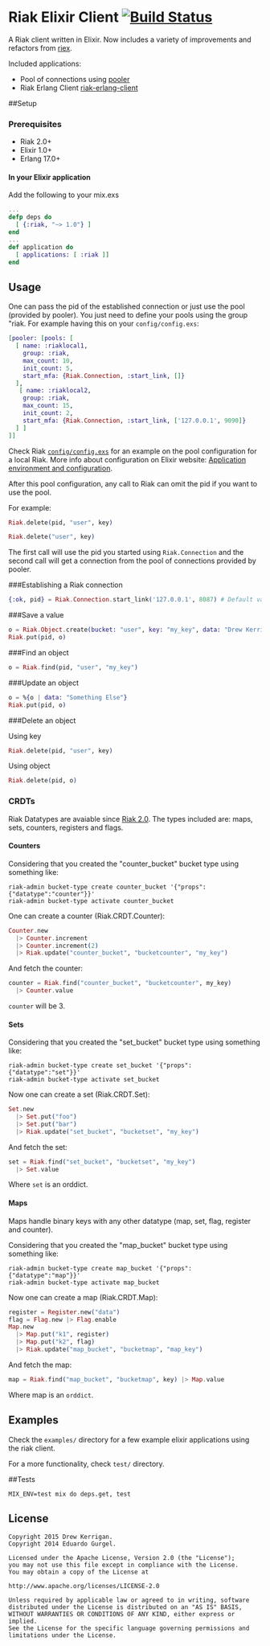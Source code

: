 # Riak Elixir Client [![Build Status](https://travis-ci.org/drewkerrigan/riak-elixir-client.svg?branch=master)](https://travis-ci.org/drewkerrigan/riak-elixir-client)

A Riak client written in Elixir. Now includes a variety of improvements and refactors from [riex](https://github.com/edgurgel/riex).

Included applications:

* Pool of connections using [pooler](http://github.com/seth/pooler)
* Riak Erlang Client [riak-erlang-client](http://github.com/basho/riak-erlang-client)

##Setup

### Prerequisites

* Riak 2.0+
* Elixir 1.0+
* Erlang 17.0+

#### In your Elixir application

Add the following to your mix.exs

```elixir
...
defp deps do
  [ {:riak, "~> 1.0"} ]
end
...
def application do
  [ applications: [ :riak ]]
end
```

## Usage

One can pass the pid of the established connection or just use the pool (provided by pooler). You just need to define your pools using the group "riak. For example having this on your `config/config.exs`:

```elixir
[pooler: [pools: [
  [ name: :riaklocal1,
    group: :riak,
    max_count: 10,
    init_count: 5,
    start_mfa: {Riak.Connection, :start_link, []}
  ],
   [ name: :riaklocal2,
    group: :riak,
    max_count: 15,
    init_count: 2,
    start_mfa: {Riak.Connection, :start_link, ['127.0.0.1', 9090]}
  ] ]
]]

```

Check Riak [`config/config.exs`](https://github.com/drewkerrigan/riak-elixir-client/blob/master/config/config.exs) for an example on the pool configuration for a local Riak. More info about configuration on Elixir website: [Application environment and configuration](http://elixir-lang.org/getting_started/mix_otp/10.html#toc_6).

After this pool configuration, any call to Riak can omit the pid if you want to use the pool.

For example:

```elixir
Riak.delete(pid, "user", key)

Riak.delete("user", key)
```

The first call will use the pid you started using `Riak.Connection` and the second call will get a connection from the pool of connections provided by pooler.

###Establishing a Riak connection

```elixir
{:ok, pid} = Riak.Connection.start_link('127.0.0.1', 8087) # Default values
```

###Save a value

```elixir
o = Riak.Object.create(bucket: "user", key: "my_key", data: "Drew Kerrigan")
Riak.put(pid, o)
```

###Find an object

```elixir
o = Riak.find(pid, "user", "my_key")
```

###Update an object

```elixir
o = %{o | data: "Something Else"}
Riak.put(pid, o)
```

###Delete an object

Using key

```elixir
Riak.delete(pid, "user", key)
```

Using object

```elixir
Riak.delete(pid, o)
```

### CRDTs

Riak Datatypes are avaiable since [Riak 2.0](http://basho.com/introducing-riak-2-0/). The types included are: maps, sets, counters, registers and flags.

#### Counters

Considering that you created the "counter_bucket" bucket type using something like:

```
riak-admin bucket-type create counter_bucket '{"props":{"datatype":"counter"}}'
riak-admin bucket-type activate counter_bucket
```

One can create a counter (Riak.CRDT.Counter):

```elixir
Counter.new
  |> Counter.increment
  |> Counter.increment(2)
  |> Riak.update("counter_bucket", "bucketcounter", "my_key")
```

And fetch the counter:

```elixir
counter = Riak.find("counter_bucket", "bucketcounter", my_key)
  |> Counter.value
```

`counter` will be 3.

#### Sets

Considering that you created the "set_bucket" bucket type using something like:

```
riak-admin bucket-type create set_bucket '{"props":{"datatype":"set"}}'
riak-admin bucket-type activate set_bucket
```

Now one can create a set (Riak.CRDT.Set):

```elixir
Set.new
  |> Set.put("foo")
  |> Set.put("bar")
  |> Riak.update("set_bucket", "bucketset", "my_key")
```

And fetch the set:

```elixir
set = Riak.find("set_bucket", "bucketset", "my_key")
  |> Set.value
```

Where `set` is an orddict.

#### Maps

Maps handle binary keys with any other datatype (map, set, flag, register and counter).

Considering that you created the "map_bucket" bucket type using something like:

```
riak-admin bucket-type create map_bucket '{"props":{"datatype":"map"}}'
riak-admin bucket-type activate map_bucket
```

Now one can create a map (Riak.CRDT.Map):

```elixir
register = Register.new("data")
flag = Flag.new |> Flag.enable
Map.new
  |> Map.put("k1", register)
  |> Map.put("k2", flag)
  |> Riak.update("map_bucket", "bucketmap", "map_key")
```

And fetch the map:

```elixir
map = Riak.find("map_bucket", "bucketmap", key) |> Map.value
```

Where map is an `orddict`.

## Examples

Check the `examples/` directory for a few example elixir applications using the riak client. 

For a more functionality, check `test/` directory.

##Tests

```
MIX_ENV=test mix do deps.get, test
```

## License

    Copyright 2015 Drew Kerrigan.
    Copyright 2014 Eduardo Gurgel.

    Licensed under the Apache License, Version 2.0 (the "License");
    you may not use this file except in compliance with the License.
    You may obtain a copy of the License at

    http://www.apache.org/licenses/LICENSE-2.0

    Unless required by applicable law or agreed to in writing, software
    distributed under the License is distributed on an "AS IS" BASIS,
    WITHOUT WARRANTIES OR CONDITIONS OF ANY KIND, either express or implied.
    See the License for the specific language governing permissions and
    limitations under the License.
